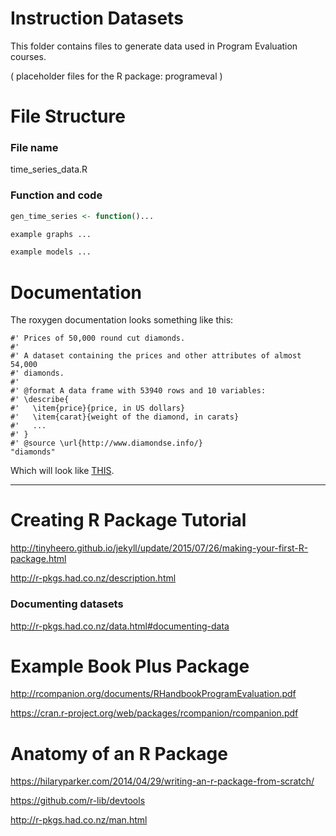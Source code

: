 # Instruction Datasets

This folder contains files to generate data used in Program Evaluation courses. 

( placeholder files for the R package: programeval )


# File Structure

### File name

time_series_data.R 

### Function and code

```r
gen_time_series <- function()...

example graphs ...

example models ...
```

# Documentation

The roxygen documentation looks something like this:

```
#' Prices of 50,000 round cut diamonds.
#'
#' A dataset containing the prices and other attributes of almost 54,000
#' diamonds.
#'
#' @format A data frame with 53940 rows and 10 variables:
#' \describe{
#'   \item{price}{price, in US dollars}
#'   \item{carat}{weight of the diamond, in carats}
#'   ...
#' }
#' @source \url{http://www.diamondse.info/}
"diamonds"
```

Which will look like [THIS](https://ggplot2.tidyverse.org/reference/diamonds.html).
  
  
---------

# Creating R Package Tutorial

http://tinyheero.github.io/jekyll/update/2015/07/26/making-your-first-R-package.html

http://r-pkgs.had.co.nz/description.html

### Documenting datasets

http://r-pkgs.had.co.nz/data.html#documenting-data


  
# Example Book Plus Package

http://rcompanion.org/documents/RHandbookProgramEvaluation.pdf

https://cran.r-project.org/web/packages/rcompanion/rcompanion.pdf

# Anatomy of an R Package

https://hilaryparker.com/2014/04/29/writing-an-r-package-from-scratch/

https://github.com/r-lib/devtools

http://r-pkgs.had.co.nz/man.html


